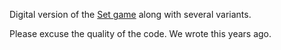 Digital version of the [Set game](https://en.wikipedia.org/wiki/Set_(game)) along with several variants.

Please excuse the quality of the code. We wrote this years ago.
